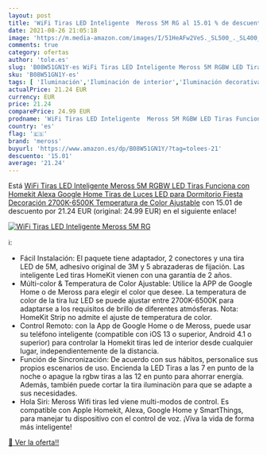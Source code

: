 ```yaml
---
layout: post
title: 'WiFi Tiras LED Inteligente  Meross 5M RG al 15.01 % de descuento'
date: 2021-08-26 21:05:18
image: 'https://m.media-amazon.com/images/I/51HeAFw2VeS._SL500_._SL400_.jpg'
comments: true
category: ofertas
author: 'tole.es'
slug: 'B08W51GN1Y-es WiFi Tiras LED Inteligente Meross 5M RGBW LED Tiras...'
sku: 'B08W51GN1Y-es'
tags: [ 'Iluminación','Iluminación de interior','Iluminación decorativa y para usos específicos de interior','Tiras LED de interior','alexa','google','home','meross', ]
actualPrice: 21.24 EUR
currency: EUR
price: 21.24
comparePrice: 24.99 EUR
prodname: 'WiFi Tiras LED Inteligente  Meross 5M RGBW LED Tiras Funciona con Homekit Alexa Google Home  Tiras de Luces LED para Dormitorio Fiesta Decoración  2700K-6500K Temperatura de Color Ajustable'
country: 'es'
flag: '🇪🇸'
brand: 'meross'
buyurl: 'https://www.amazon.es/dp/B08W51GN1Y/?tag=tolees-21'
descuento: '15.01'
average: '21.24'
---
```


Está [WiFi Tiras LED Inteligente  Meross 5M RGBW LED Tiras Funciona con Homekit Alexa Google Home  Tiras de Luces LED para Dormitorio Fiesta Decoración  2700K-6500K Temperatura de Color Ajustable](https://www.amazon.es/dp/B08W51GN1Y/?tag=tolees-21) con 15.01 de descuento por 21.24 EUR (original: 24.99 EUR) en el siguiente enlace!

[![WiFi Tiras LED Inteligente  Meross 5M RG](https://m.media-amazon.com/images/I/51HeAFw2VeS._SL500_._SL400_.jpg)](https://www.amazon.es/dp/B08W51GN1Y/?tag=tolees-21)

ℹ️:

- Fácil Instalación: El paquete tiene adaptador, 2 conectores y una tira LED de 5M, adhesivo original de 3M y 5 abrazaderas de fijación. Las inteligente Led tiras HomeKit vienen con una garantía de 2 años.
- Múlti-color & Temperatura de Color Ajustable: Utilice la APP de Google Home o de Meross para elegir el color que desee. La temperatura de color de la tira luz LED se puede ajustar entre 2700K-6500K para adaptarse a los requisitos de brillo de diferentes atmósferas. Nota: HomeKit Strip no admite el ajuste de temperatura de color.
- Control Remoto: con la App de Google Home o de Meross, puede usar su teléfono inteligente (compatible con iOS 13 o superior, Android 4.1 o superior) para controlar la Homekit tiras led de interior desde cualquier lugar, independientemente de la distancia.
- Función de Sincronización: De acuerdo con sus hábitos, personalice sus propios escenarios de uso. Encienda la LED Tiras a las 7 en punto de la noche o apague la rgbw tiras a las 12 en punto para ahorrar energía. Además, también puede cortar la tira iluminaciòn para que se adapte a sus necesidades.
- Hola Siri: Meross Wifi tiras led viene multi-modos de control. Es compatible con Apple Homekit, Alexa, Google Home y SmartThings, para manejar tu dispositivo con el control de voz. ¡Viva la vida de forma más inteligente!

[🛒 Ver la oferta!!](https://www.amazon.es/dp/B08W51GN1Y/?tag=tolees-21)
